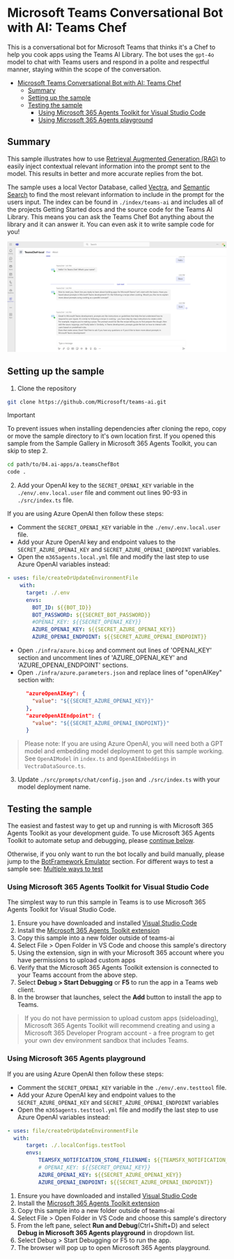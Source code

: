 # Microsoft Teams Conversational Bot with AI: Teams Chef

This is a conversational bot for Microsoft Teams that thinks it's a Chef to help you cook apps using the Teams AI Library. The bot uses the `gpt-4o` model to chat with Teams users and respond in a polite and respectful manner, staying within the scope of the conversation.

<!-- @import "[TOC]" {cmd="toc" depthFrom=1 depthTo=6 orderedList=false} -->

<!-- code_chunk_output -->

- [Microsoft Teams Conversational Bot with AI: Teams Chef](#microsoft-teams-conversational-bot-with-ai-teams-chef)
    - [Summary](#summary)
    - [Setting up the sample](#setting-up-the-sample)
    - [Testing the sample](#testing-the-sample)
        - [Using Microsoft 365 Agents Toolkit for Visual Studio Code](#using-teams-toolkit-for-visual-studio-code)
        - [Using Microsoft 365 Agents playground](#using-teams-app-test-tool)

<!-- /code_chunk_output -->

## Summary

This sample illustrates how to use [Retrieval Augmented Generation (RAG)](https://en.wikipedia.org/wiki/Prompt_engineering#Retrieval-augmented_generation) to easily inject contextual relevant information into the prompt sent to the model. This results in better and more accurate replies from the bot.

The sample uses a local Vector Database, called [Vectra](https://github.com/Stevenic/vectra), and [Semantic Search](https://en.wikipedia.org/wiki/Semantic_search) to find the most relevant information to include in the prompt for the users input. The index can be found in `./index/teams-ai` and includes all of the projects Getting Started docs and the source code for the Teams AI Library. This means you can ask the Teams Chef Bot anything about the library and it can answer it. You can even ask it to write sample code for you!

![Teams Chef Bot](./assets/TeamsChef003.png?raw=1)

## Setting up the sample

1. Clone the repository

```bash
git clone https://github.com/Microsoft/teams-ai.git
```

> [!IMPORTANT]
> To prevent issues when installing dependencies after cloning the repo, copy or move the sample directory to it's own location first.
> If you opened this sample from the Sample Gallery in Microsoft 365 Agents Toolkit, you can skip to step 2.

```bash
cd path/to/04.ai-apps/a.teamsChefBot
code .
```

2. Add your OpenAI key to the `SECRET_OPENAI_KEY` variable in the `./env/.env.local.user` file and comment out lines 90-93 in `./src/index.ts` file.

If you are using Azure OpenAI then follow these steps:

- Comment the `SECRET_OPENAI_KEY` variable in the `./env/.env.local.user` file.
- Add your Azure OpenAI key and endpoint values to the `SECRET_AZURE_OPENAI_KEY` and `SECRET_AZURE_OPENAI_ENDPOINT` variables.
- Open the `m365agents.local.yml` file and modify the last step to use Azure OpenAI variables instead:

```yml
- uses: file/createOrUpdateEnvironmentFile
    with:
      target: ./.env
      envs:
        BOT_ID: ${{BOT_ID}}
        BOT_PASSWORD: ${{SECRET_BOT_PASSWORD}}
        #OPENAI_KEY: ${{SECRET_OPENAI_KEY}}
        AZURE_OPENAI_KEY: ${{SECRET_AZURE_OPENAI_KEY}}
        AZURE_OPENAI_ENDPOINT: ${{SECRET_AZURE_OPENAI_ENDPOINT}}
```

- Open `./infra/azure.bicep` and comment out lines of 'OPENAI_KEY' section and uncomment lines of 'AZURE_OPENAI_KEY' and 'AZURE_OPENAI_ENDPOINT' sections.
- Open `./infra/azure.parameters.json` and replace lines of "openAIKey" section with:

```json
      "azureOpenAIKey": {
        "value": "${{SECRET_AZURE_OPENAI_KEY}}"
      },
      "azureOpenAIEndpoint": {
        "value": "${{SECRET_AZURE_OPENAI_ENDPOINT}}"
      }
```

> Please note: If you are using Azure OpenAI, you will need both a GPT model and embedding model deployment to get this sample working. See `OpenAIModel` in `index.ts` and `OpenAIEmbeddings` in `VectraDataSource.ts`.

3. Update `./src/prompts/chat/config.json` and `./src/index.ts` with your model deployment name.

## Testing the sample

The easiest and fastest way to get up and running is with Microsoft 365 Agents Toolkit as your development guide. To use Microsoft 365 Agents Toolkit to automate setup and debugging, please [continue below](#using-teams-toolkit-for-visual-studio-code).

Otherwise, if you only want to run the bot locally and build manually, please jump to the [BotFramework Emulator](https://github.com/microsoft/teams-ai/blob/main/getting-started/OTHER/BOTFRAMEWORK-EMULATOR.md) section.
For different ways to test a sample see: [Multiple ways to test](https://github.com/microsoft/teams-ai/tree/main/getting-started/OTHER)

### Using Microsoft 365 Agents Toolkit for Visual Studio Code

The simplest way to run this sample in Teams is to use Microsoft 365 Agents Toolkit for Visual Studio Code.

1. Ensure you have downloaded and installed [Visual Studio Code](https://code.visualstudio.com/docs/setup/setup-overview)
1. Install the [Microsoft 365 Agents Toolkit extension](https://marketplace.visualstudio.com/items?itemName=TeamsDevApp.ms-teams-vscode-extension)
1. Copy this sample into a new folder outside of teams-ai
1. Select File > Open Folder in VS Code and choose this sample's directory
1. Using the extension, sign in with your Microsoft 365 account where you have permissions to upload custom apps
1. Verify that the Microsoft 365 Agents Toolkit extension is connected to your Teams account from the above step.
1. Select **Debug > Start Debugging** or **F5** to run the app in a Teams web client.
1. In the browser that launches, select the **Add** button to install the app to Teams.

> If you do not have permission to upload custom apps (sideloading), Microsoft 365 Agents Toolkit will recommend creating and using a Microsoft 365 Developer Program account - a free program to get your own dev environment sandbox that includes Teams.

### Using Microsoft 365 Agents playground

If you are using Azure OpenAI then follow these steps:

- Comment the `SECRET_OPENAI_KEY` variable in the `./env/.env.testtool` file.
- Add your Azure OpenAI key and endpoint values to the `SECRET_AZURE_OPENAI_KEY` and `SECRET_AZURE_OPENAI_ENDPOINT` variables
- Open the `m365agents.testtool.yml` file and modify the last step to use Azure OpenAI variables instead:

```yml
- uses: file/createOrUpdateEnvironmentFile
  with:
      target: ./.localConfigs.testTool
      envs:
          TEAMSFX_NOTIFICATION_STORE_FILENAME: ${{TEAMSFX_NOTIFICATION_STORE_FILENAME}}
          # OPENAI_KEY: ${{SECRET_OPENAI_KEY}}
          AZURE_OPENAI_KEY: ${{SECRET_AZURE_OPENAI_KEY}}
          AZURE_OPENAI_ENDPOINT: ${{SECRET_AZURE_OPENAI_ENDPOINT}}
```

1. Ensure you have downloaded and installed [Visual Studio Code](https://code.visualstudio.com/docs/setup/setup-overview)
1. Install the [Microsoft 365 Agents Toolkit extension](https://marketplace.visualstudio.com/items?itemName=TeamsDevApp.ms-teams-vscode-extension)
1. Copy this sample into a new folder outside of teams-ai
1. Select File > Open Folder in VS Code and choose this sample's directory
1. From the left pane, select **Run and Debug**(Ctrl+Shift+D) and select **Debug in Microsoft 365 Agents playground** in dropdown list.
1. Select Debug > Start Debugging or F5 to run the app.
1. The browser will pop up to open Microsoft 365 Agents playground.
